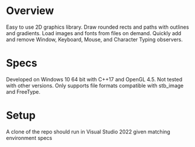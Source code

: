 # Overview
Easy to use 2D graphics library. Draw rounded rects and paths with outlines and gradients. Load images and fonts from files on demand. Quickly add and remove Window, Keyboard, Mouse, and Character Typing observers.

# Specs
Developed on Windows 10 64 bit with C++17 and OpenGL 4.5. Not tested with other versions. Only supports file formats compatible with stb_image and FreeType.

# Setup
A clone of the repo should run in Visual Studio 2022 given matching environment specs

